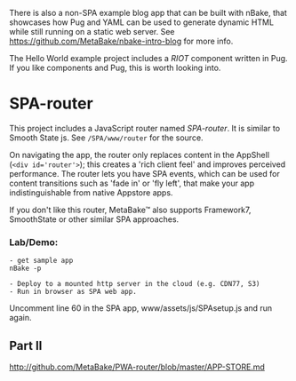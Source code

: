 

There is also a non-SPA example blog app that can be built with nBake, that showcases how Pug and YAML
can be used to generate dynamic HTML while still running on a static web server. See https://github.com/MetaBake/nbake-intro-blog for more info.

The Hello World example project includes a _RIOT_ component written in Pug. If you like components and Pug,
this is worth looking into.

# SPA-router

This project includes a JavaScript router named _SPA-router_. It is similar to Smooth State js.
See `/SPA/www/router` for the source.

On navigating the app, the router only replaces content in the AppShell (`<div id='router'>`); this creates a 'rich client feel' and improves perceived performance. The router lets you have SPA events, which can be used for content transitions such as 'fade in' or 'fly left', that make your app indistinguishable from native Appstore apps.

If you don't like this router, MetaBake&trade; also supports Framework7, SmoothState or other similar SPA approaches.

### Lab/Demo:

	- get sample app
	nBake -p

	- Deploy to a mounted http server in the cloud (e.g. CDN77, S3)
	- Run in browser as SPA web app.

Uncomment line 60 in the SPA app, www/assets/js/SPAsetup.js and run again.


## Part II

http://github.com/MetaBake/PWA-router/blob/master/APP-STORE.md


